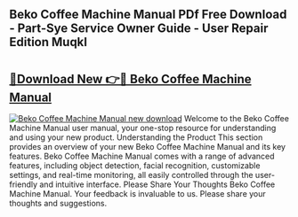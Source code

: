 ## Beko Coffee Machine Manual PDf Free Download - Part-Sye Service Owner Guide - User Repair Edition MuqkI

# <h2><a href="http://cf2759.oget.top/?id=Beko+Coffee+Machine+Manual">🔗Download New 👉🔴 Beko Coffee Machine Manual</a></h2>

[![Beko Coffee Machine Manual new download](https://i.imgur.com/5g1atiW.png)](http://cf2759.oget.top/?id=Beko+Coffee+Machine+Manual)
Welcome to the Beko Coffee Machine Manual user manual, your one-stop resource for understanding and using your new product. Understanding the Product This section provides an overview of your new Beko Coffee Machine Manual and its key features. Beko Coffee Machine Manual comes with a range of advanced features, including object detection, facial recognition, customizable settings, and real-time monitoring, all easily controlled through the user-friendly and intuitive interface. Please Share Your Thoughts Beko Coffee Machine Manual. Your feedback is invaluable to us. Please share your thoughts and suggestions.
